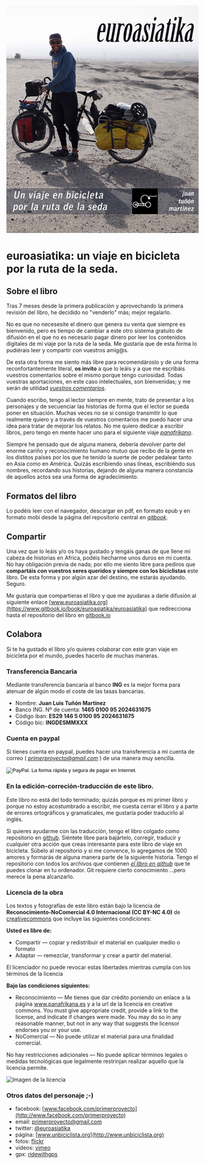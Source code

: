 

![Alt text](cover.jpg "ruta euroasiatika")

# euroasiatika: un viaje en bicicleta por la ruta de la seda.

## Sobre el libro

Tras 7 meses desde la primera publicación y aprovechando la primera revisión del libro, he decidido no "venderlo" más; mejor regalarlo.

No es que no necesesite el dinero que genera su venta que siempre es bienvenido, pero es tiempo de cambiar a este otro sistema gratuito de difusión en el que no es necesario pagar dinero por leer los contenidos digitales de mi viaje por la ruta de la seda.
Me gustaría que de esta forma lo pudiérais leer y compartir con vuestros amig@s.

De esta otra forma me siento más libre para recomendároslo y de una forma reconfortantemente literal, **os invito** a que lo leáis y a que me escribáis vuestros comentarios sobre el mismo porque tengo curiosidad. Todas vuestras aportaciones, en este caso intelectuales, son bienvenidas; y me serán de utilidad [*vuestros comentarios*](https://www.gitbook.io/book/euroasiatika/euroasiatika/reviews). 

Cuando escribo, tengo al lector siempre en mente, trato de presentar a los personajes y de secuenciar las historias de forma que el lector se pueda poner en situación. Muchas veces no se si consigo transmitir lo que realmente quiero y a través de vuestros comentarios me puedo hacer una idea para tratar de mejorar los relatos. No me quiero dedicar a escribir libros, pero tengo en mente hacer uno para el siguiente viaje [*panafrikano*](http://www.panafrikana.es). 

Siempre he pensado que de alguna manera, debería devolver parte del enorme cariño y reconocimiento humano mutuo que recibo de la gente en los distitos países por los que he tenido la suerte de poder pedalear tanto en Asia como en América. Quizás escribiendo unas líneas, escribiéndo sus nombres, recordando sus historias, dejando de alguna manera constancia de aquellos actos sea una forma de agradecimiento.

## Formatos del libro
Lo podéis leer con el navegador, descargar en pdf, en formato epub y en formato mobi desde la página del repositorio central en   [*gitbook*](https://www.gitbook.io/book/euroasiatika/euroasiatika).


## Compartir

Una vez que lo leáis y/o os haya gustado y tengáis ganas de que llene mi cabeza de historias en Africa, podéis hecharme unos duros en mi cuenta. No hay obligación previa de nada; por ello me siento libre para pediros que **compartáis con vuestros seres queridos y siempre con los biciclistas** este libro. De esta forma y por algún azar del destino, me estarás ayudando. Seguro.

Me gustaría que compartieras el libro y que me ayudaras a darle difusión al siguiente enlace [www.euroasiatika.org](https://www.gitbook.io/book/euroasiatika/euroasiatika) que redirecciona hasta el repositorio del libro en [gitbook.io](https://www.gitbook.io/book/euroasiatika/euroasiatika)


## Colabora
Si te ha gustado el libro y/o quieres colaborar con este gran viaje en bicicleta por el mundo, puedes hacerlo de muchas maneras.

### Transferencia Bancaria

Mediante transferencia bancaria al banco **ING** es la mejor forma para atenuar de algún modo el coste de las tasas bancarias.
* Nombre: **Juan Luis Tuñón Martínez**
* Banco ING. Nº de cuenta: **1465 0100 95 2024631675**
* Código iban: **ES29 146 5 0100 95 2024631675**
* Código bic: **INGDESMMXXX**


### Cuenta en paypal
Si tienes cuenta en paypal, puedes hacer una transferencia a mi cuenta de correo ( *primerproyecto@gmail.com* ) de una manera muy sencilla.
<form action="https://www.paypal.com/cgi-bin/webscr" method="post" target="_top"><input type="hidden" name="cmd" value="_s-xclick"><input type="hidden" name="hosted_button_id" value="9KTLNACQ95FEA"><input type="image" src="https://www.paypalobjects.com/es_ES/ES/i/btn/btn_donateCC_LG.gif" border="0" name="submit" alt="PayPal. La forma rápida y segura de pagar en Internet."><img alt="" border="0" src="https://www.paypalobjects.com/es_ES/i/scr/pixel.gif" width="1" height="1"></form>


### En la edición-correción-traducción de este libro.
Este libro no está del todo terminado; quizás porque es mi primer libro y porque no estoy acostumbrado a escribir, me cuesta cerrar el libro y a parte de errores ortográficos y gramaticales, me gustaría poder traducirlo al inglés. 

Si quieres ayudarme con las traducción, tengo el libro colgado como repositorio en [github](https://github.com/primerproyecto/euroasiatika-el-libro). Siéntete libre para bajártelo, corregir, traducir y cualquier otra acción que creas interesante para este libro de viaje en bicicleta. Súbelo al repositorio y si me convence, lo agregamos de 1000 amores y formarás de alguna manera parte de la siguiente historia.
Tengo el repositorio con todos los archivos que contienen [*el libro en github*](https://github.com/primerproyecto/euroasiatika-el-libro) que te puedes clonar en tu ordenador. Git requiere cierto conocimiento ...pero merece la pena alcanzarlo.

### Licencia de la obra

Los textos y fotografías de este libro están bajo la licencia de **Reconocimiento-NoComercial 4.0 Internacional (CC BY-NC 4.0)** de [creativecommons](http://creativecommons.org/licenses/by-nc/4.0/deed.es_ES) que incluye las siguientes condiciones:

**Usted es libre de:**
* Compartir — copiar y redistribuir el material en cualquier medio o formato
* Adaptar — remezclar, transformar y crear a partir del material.

El licenciador no puede revocar estas libertades mientras cumpla con los términos de la licencia


**Bajo las condiciones siguientes:**
* Reconocimiento — Me tienes que dar crédito poniendo un enlace a la página www.panafrikana.es y a la url de la licencia en creative commons. You must give appropriate credit, provide a link to the license, and indicate if changes were made. You may do so in any reasonable manner, but not in any way that suggests the licensor endorses you or your use.
* NoComercial — No puede utilizar el material para una finalidad comercial.

No hay restricciones adicionales — No puede aplicar términos legales o medidas tecnológicas que legalmente restrinjan realizar aquello que la licencia permite.

![Imagen de la licencia](https://dl.dropboxusercontent.com/u/47074610/euroasiatika/imageneslibrogit/cc-logo.jpg)
 

### Otros datos del personaje ;-)
* facebook: [www.facebook.com/primerproyecto](http://www.facebook.com/primerproyecto) 
* email: primerproyecto@gmail.com
* twitter: [@euroasiatika](http://twitter.com/euroasiatika)
* página: [www.unbiciclista.org](http://www.unbiciclista.org)
* fotos: [flickr](http://flickr.com/photos/47339411@N04/)
* videos: [vimeo](http://vimeo.com/channels/euroasiatika)
* gpx:  [ridewithgps](http://ridewithgps.com/users/13557)
